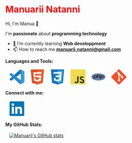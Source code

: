 <h1>Manuarii Natanni</h1>
 Hi, I'm Manua 👋

I'm **passionate** about **programming technology**

- 🌱 I’m currently learning **Web developpment**
- 📫 How to reach me **manuarii.natanni@gmail.com**

**Languages and Tools:**<br><br>
&nbsp;&nbsp;
![img_vscode](./images/vscode.svg)
&nbsp;&nbsp;
![img_html](./images/html.svg)
&nbsp;&nbsp;
![img_css](./images/css.svg)
&nbsp;&nbsp;
![img_javascript](./images/javascript.svg)
&nbsp;&nbsp;
![img_php](./images/php.svg)
&nbsp;&nbsp;
![img_git](./images/git.svg)

**Connect with me:**<br><br>
&nbsp;&nbsp;
![img_linkedin](./images/linkedin.svg)

<strong>My GitHub Stats:</strong><br><br>
&nbsp;&nbsp;
[![Manuarii's GitHub stats](https://github-readme-stats.vercel.app/api?username=ntmanua&show_icons=true&theme=tokyonight)](https://github.com/anuraghazra/github-readme-stats)

<svg fill="none" viewBox="0 0 400 400" width="400" height="400" xmlns="http://www.w3.org/2000/svg">
    <foreignObject width="100%" height="100%">
        <div xmlns="http://www.w3.org/1999/xhtml">
            <style>
            h1 {
                color: red;
                animation: mymove 2s infinite;
            }

            @keyframes mymove {
                from {
                    color: red;
                }
                to {
                    color: yellow;
                }
            }
            </style>
            <h1>HELLO WORLD!</h1>
        </div>
    </foreignObject>
</svg>

